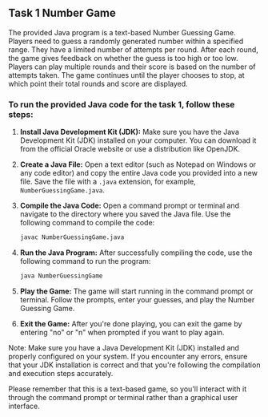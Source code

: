 ## Task 1 Number Game
The provided Java program is a text-based Number Guessing Game. Players need to guess a randomly generated number within a specified range. They have a limited number of attempts per round. After each round, the game gives feedback on whether the guess is too high or too low. Players can play multiple rounds and their score is based on the number of attempts taken. The game continues until the player chooses to stop, at which point their total rounds and score are displayed.
### To run the provided Java code for the task 1, follow these steps:

1. **Install Java Development Kit (JDK):**
   Make sure you have the Java Development Kit (JDK) installed on your computer. You can download it from the official Oracle website or use a distribution like OpenJDK.

2. **Create a Java File:**
   Open a text editor (such as Notepad on Windows or any code editor) and copy the entire Java code you provided into a new file. Save the file with a `.java` extension, for example, `NumberGuessingGame.java`.

3. **Compile the Java Code:**
   Open a command prompt or terminal and navigate to the directory where you saved the Java file. Use the following command to compile the code:
   ```bash
   javac NumberGuessingGame.java
   ```

4. **Run the Java Program:**
   After successfully compiling the code, use the following command to run the program:
   ```bash
   java NumberGuessingGame
   ```

5. **Play the Game:**
   The game will start running in the command prompt or terminal. Follow the prompts, enter your guesses, and play the Number Guessing Game.

6. **Exit the Game:**
   After you're done playing, you can exit the game by entering "no" or "n" when prompted if you want to play again.

Note: Make sure you have a Java Development Kit (JDK) installed and properly configured on your system. If you encounter any errors, ensure that your JDK installation is correct and that you're following the compilation and execution steps accurately.

Please remember that this is a text-based game, so you'll interact with it through the command prompt or terminal rather than a graphical user interface.
